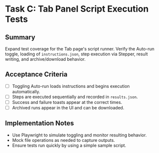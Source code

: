 # Task C: Tab Panel Script Execution Tests

## Summary
Expand test coverage for the Tab page's script runner. Verify the Auto-run toggle, loading of `instructions.json`, step execution via Stepper, result writing, and archive/download behavior.

## Acceptance Criteria
- [ ] Toggling Auto-run loads instructions and begins execution automatically.
- [ ] Steps are executed sequentially and recorded in `results.json`.
- [ ] Success and failure toasts appear at the correct times.
- [ ] Archived runs appear in the UI and can be downloaded.

## Implementation Notes
- Use Playwright to simulate toggling and monitor resulting behavior.
- Mock file operations as needed to capture outputs.
- Ensure tests run quickly by using a simple sample script.
